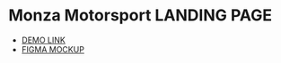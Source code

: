 <h1>Monza Motorsport LANDING PAGE</h1>
<ul>
  <li><a href="https://vladbrynzia.github.io/" taget="_blank">DEMO LINK</a></li>
  <li><a href="https://www.figma.com/file/UlBnJHOSYkW4KEPwusZfNQ/Test-task?node-id=1%3A93" taget="_blank">FIGMA MOCKUP</a></li>
</ul>
